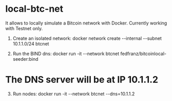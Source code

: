 # local-btc-net
It allows to locally simulate a Bitcoin network with Docker.
Currently working with Testnet only.

1. Create an isolated network:
docker network create --internal --subnet 10.1.1.0/24 btcnet

2. Run the BIND dns:
docker run -it --network btcnet fedfranz/bitcoinlocal-seeder:bind
# The DNS server will be at IP 10.1.1.2

3. Run nodes:
docker run -it --network btcnet --dns=10.1.1.2

